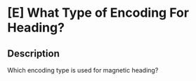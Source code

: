 # [E] What Type of Encoding For Heading?

## Description

Which encoding type is used for magnetic heading?

